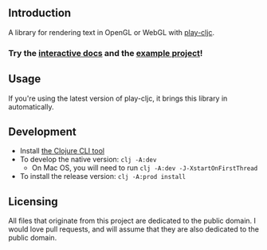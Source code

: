 ## Introduction

A library for rendering text in OpenGL or WebGL with [play-cljc](https://github.com/oakes/play-cljc).

### Try the [interactive docs](https://oakes.github.io/play-cljc.text/cljs/play-cljc.gl.text.html) and the [example project](https://github.com/oakes/play-cljc-examples/tree/master/ui-gallery)!

## Usage

If you're using the latest version of play-cljc, it brings this library in automatically.

## Development

* Install [the Clojure CLI tool](https://clojure.org/guides/getting_started#_clojure_installer_and_cli_tools)
* To develop the native version: `clj -A:dev`
  * On Mac OS, you will need to run `clj -A:dev -J-XstartOnFirstThread`
* To install the release version: `clj -A:prod install`

## Licensing

All files that originate from this project are dedicated to the public domain. I would love pull requests, and will assume that they are also dedicated to the public domain.
